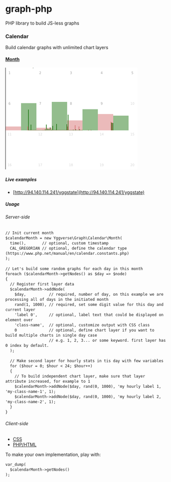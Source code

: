 # graph-php
PHP library to build JS-less graphs

### Calendar

Build calendar graphs with unlimited chart layers

#### [Month](https://github.com/YGGverse/graph-php/blob/main/src/Calendar/Month.php)

![2 layers example](https://github.com/YGGverse/graph-php/blob/main/media/calendar/example-2-layers.png?raw=true)

##### Live examples

 * [http://94.140.114.241/yggstate](http://94.140.114.241/yggstate)

##### Usage

###### Server-side

```
// Init current month
$calendarMonth = new Yggverse\Graph\Calendar\Month(
  time(),       // optional, custom timestamp
  CAL_GREGORIAN // optional, define the calendar type (https://www.php.net/manual/en/calendar.constants.php)
);

// Let's build some random graphs for each day in this month
foreach ($calendarMonth->getNodes() as $day => $node)
{
  // Register first layer data
  $calendarMonth->addNode(
    $day,          // required, number of day, on this example we are processing all of days in the initiated month
    rand(1, 1000), // required, set some digit value for this day and current layer
    'label 0',     // optional, label text that could be displayed on element over
    'class-name',  // optional, customize output with CSS class
    0              // optional, define chart layer if you want to build multiple charts in single day case
                   // e.g. 1, 2, 3... or some keyword. first layer has 0 index by default.
  );

  // Make second layer for hourly stats in tis day with few variables
  for ($hour = 0; $hour < 24; $hour++)
  {
    // To build independent chart layer, make sure that layer attribute increased, for example to 1
    $calendarMonth->addNode($day, rand(0, 1000), 'my hourly label 1, 'my-class-name-1', 1);
    $calendarMonth->addNode($day, rand(0, 1000), 'my hourly label 2, 'my-class-name-2', 1);
  }
}
```

###### Client-side

 * [CSS](https://github.com/YGGverse/YGGstate/blob/main/src/public/assets/theme/default/css/yggverse/graph/calendar/month.css)
 * [PHP/HTML](https://github.com/YGGverse/YGGstate/blob/main/src/public/index.php)

To make your own implementation, play with:

```
var_dump(
  $calendarMonth->getNodes()
);
```